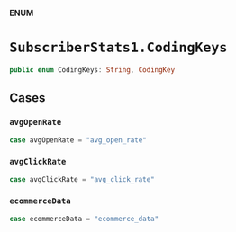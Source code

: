 **ENUM**

# `SubscriberStats1.CodingKeys`

```swift
public enum CodingKeys: String, CodingKey
```

## Cases
### `avgOpenRate`

```swift
case avgOpenRate = "avg_open_rate"
```

### `avgClickRate`

```swift
case avgClickRate = "avg_click_rate"
```

### `ecommerceData`

```swift
case ecommerceData = "ecommerce_data"
```
